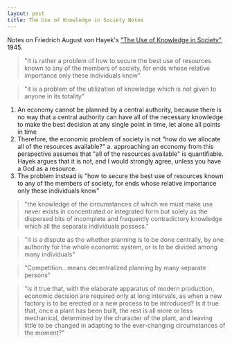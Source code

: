 ```yaml
---
layout: post
title: The Use of Knowledge in Society Notes
---
```

Notes on Friedrich August von Hayek's ["The Use of Knowledge in Society"](http://en.wikipedia.org/wiki/The_Use_of_Knowledge_in_Society), 1945.

> "It is rather a problem of how to secure the best use of resources known to any of the members of society, for ends whose relative importance only these individuals know"

> "it is a problem of the utilization of knowledge which is not given to anyone in its totality"

1. An economy cannot be planned by a central authority, because there is no way that a central authority can have all of the necessary knowledge to make the best decision at any single point in time, let alone all points in time
2. Therefore, the economic problem of society is not "how do we allocate all of the resources available?"
    a. approaching an economy from this perspective assumes that "all of the resources available" is quantifiable. Hayek argues that it is not, and I would strongly agree, unless you have a God as a resource.
3. The problem instead is "how to secure the best use of resources known to any of the members of society, for ends whose relative importance only these individuals know"

> "the knowledge of the circumstances of which we must make use never exists in concentrated or integrated form but solely as the dispersed bits of incomplete and frequently contradictory knowledge which all the separate individuals possess."

> "It is a dispute as tho whether planning is to be done centrally, by one authority for the whole economic system, or is to be divided among many individuals"

> "Competition...means decentralized planning by many separate persons"

> "Is it true that, with the elaborate apparatus of modern production, economic decision are required only at long intervals, as when a new factory is to be erected or a new process to be introduced? Is it true that, once a plant has been built, the rest is all more or less mechanical, determined by the character of the plant, and leaving little to be changed in adapting to the ever-changing circumstances of the moment?"


